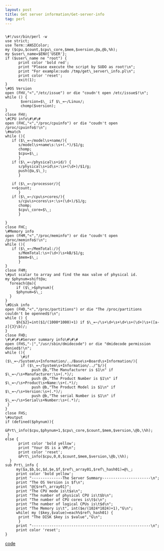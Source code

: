 ```yaml
---
layout: post
title: Get server information/Get-server-info
tag: perl
---
```

<pre><code>
\#!/usr/bin/perl -w
use strict;
use Term::ANSIColor;
my ($cpu,$count,$cpu\_core,$mem,$version,@a,@b,%h);
my $user\_name=$ENV{'USER'};
if ($user\_name ne "root") {
      print color 'bold red';
      print "Please execute the script by SUDO as root!\n";
      print "For example:sudo /tmp/get\_server\_info.pl\n";
      print color 'reset';
      exit(1);
}
\#OS Version
open (FHV,"<","/etc/issue") or die "coudn't open /etc/issue$!\n";
while (<FHV>) {
       $version=$\_ if $\_=~/Linux/;
       chomp($version);
} 
close FHV;
\#CPU info\#\#\#
open (FHC,"<","/proc/cpuinfo") or die "coudn't open /proc/cpuinfo$!\n";
\#match 
while (<FHC>){
   if ($\_=~/model\s+name/){
      s/model\s+name\s:\s+(.*)/$1/g;
      chomp;
      $cpu=$\_;
      }
   if ($\_=~/physical\s+id/) {
      s/physical\s+id\s+:\s+(\d+)/$1/g;
      push(@a,$\_);
      } 
     
   if ($\_=~/processor/){ 
   ++$count;
      }
   if ($\_=~/cpu\s+cores/){
      s/cpu\s+cores\s+:\s+(\d+)/$1/g;
      chomp;
      $cpu\_core=$\_;
      } 
      
}
close FHC;
\#Memory info
open (FHM,"<","/proc/meminfo") or die "coudn't open /proc/meminfo$!\n";
while (<FHM>){
   if ($\_=~/MemTotal:/){
      s/MemTotal:\s+(\d+)\s+kB/$1/g;
      $mem=$\_;
      }
}
close FHM;
\#put scalar to array and find the max valve of physical id.
my $phynum=shift@a;
  foreach(@a){
     if ($\_>$phynum){
     $phynum=$\_;
  }
}
\#Disk info
open (FHD,"<","/proc/partitions") or die "The /proc/partitions couldn't be openned$!\n";
while (<FHD>) {
     $h{$2}=int($1/(1000*1000)+1) if $\_=~/\s+\d+\s+\d+\s+(\d+)\s+([a-z]{3}\b)/;
}
close FHD; 
\#\#\#\#Server summary info\#\#\#
open (FHS,"-|","/usr/sbin/dmidecode") or die "dmidecode permission denied$!\n";
while (<FHS>){
       \#if ($\_=~/System\s+Information/../Base\s+Board\s+Information/){
       if ($\_=~/System\s+Information/../^$/){
            push @b,"The Manufacturer is $1\n" if $\_=~/\s+Manufacturer:\s+(.*)/;
            push @b,"The Product Number is $1\n" if $\_=~/\s+Product\s+Name:\s+(.*)/;
            push @b,"The Product Model is $1\n" if $\_=~/\s+Version:\s+(.*)/;
            push @b,"The serial Number is $1\n" if $\_=~/\s+Serial\s+Number:\s+(.*)/;
 }
}
close FHS;
\#output
if (defined($phynum)){
      &Prt\_info($cpu,$phynum+1,$cpu\_core,$count,$mem,$version,\@b,\%h);
 }
else {
      print color 'bold yellow';
      print "Your OS is a VM\n";
      print color 'reset';
      &Prt\_info($cpu,0,0,$count,$mem,$version,\@b,\%h);
  }
sub Prt\_info {
     my($a,$b,$c,$d,$e,$f,$ref\_array01,$ref\_hash01)=@\_;
     print color 'bold yellow';
     print "--------------The Server Summary----------------------\n";
     print "The OS Version is $f\n";
     print "@{$ref\_array01}";
     print "The CPU mode is\t$a\n";
     print "The number of physical CPU is\t$b\n";
     print "The number of CPU cores is\t$c\n";
     print "The number of logical CPUs is\t$d\n";
     print "The Memory is\t", int($e/(1024*1024)+1),"G\n";
     while( my ($key,$value)=each%$ref\_hash01) {
      print "The DISK $key is $value","G\n";
      }
     print "------------------------------------------------------\n";
     print color 'reset';
}
</pre></code> 

<a href="https://github.com/zhangchl007/zhangchl007.github.io/blob/master/upload/get_server_info.pl">code</a> 
